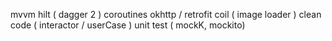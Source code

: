 mvvm
hilt ( dagger 2 )
coroutines
okhttp / retrofit
coil ( image loader )
clean code ( interactor / userCase )
unit test ( mockK, mockito)
